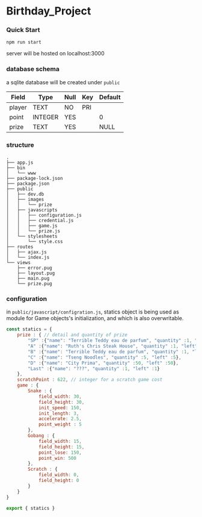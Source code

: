 # Birthday_Project


### Quick Start 
```
npm run start 
```
server will be hosted on localhost:3000

### database schema 

a sqlite database will be created under `public` 

| Field             | Type                | Null | Key | Default | 
|-------------------|---------------------|------|-----|---------|
| player            | TEXT    | NO   | PRI |     | 
| point | INTEGER         | YES  |     | 0    | 
| prize          | TEXT         | YES   |     | NULL    |    

### structure 

```
.
├── app.js
├── bin
│   └── www
├── package-lock.json
├── package.json
├── public
│   ├── dev.db
│   ├── images
│   │   └── prize
│   ├── javascripts
│   │   ├── configuration.js
│   │   ├── credential.js
│   │   ├── game.js
│   │   └── prize.js
│   └── stylesheets
│       └── style.css
├── routes
│   ├── ajax.js
│   └── index.js
└── views
    ├── error.pug
    ├── layout.pug
    ├── main.pug
    └── prize.pug
```

### configuration

in `public/javascript/configration.js`, statics object is being used as module for Game objects's initialization, and which is also overwritable.
```javascript
const statics = {
    prize : { // detail and quantity of prize
        "SP" :{"name": "Terrible Teddy eau de parfum", "quantity" :1, "left" :1},
        "A" :{"name": "Ruth's Chris Steak House", "quantity" :1, "left" :1},
        "B" :{"name": "Terrible Teddy eau de parfum", "quantity" :1, "left" :1},
        "C" :{"name": "Tseng Noodles", "quantity" :5, "left" :5},
        "D" :{"name": "City Prima", "quantity" :50, "left" :50},
        "Last" :{"name": "???", "quantity" :1, "left" :1}
    },
    scratchPoint : 622, // integer for a scratch game cost
    game : { 
        Snake : { 
            field_width: 30,
            field_height: 30,
            init_speed: 150,
            init_length: 3,
            accelerate: 2.5,
            point_weight : 5
        },
        Gobang : {
            field_width: 15,
            field_height: 15,
            point_lose: 150,
            point_win: 500
        },
        Scratch : {
            field_width: 0,
            field_height: 0
        }
    }
}

export { statics }
```


